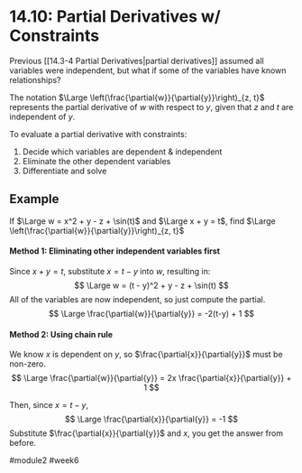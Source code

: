 # 14.10: Partial Derivatives w/ Constraints
Previous [[14.3-4 Partial Derivatives|partial derivatives]] assumed all variables were independent, but what if some of the variables have known relationships?

The notation $\Large \left(\frac{\partial{w}}{\partial{y}}\right)_{z, t}$ represents the partial derivative of $w$ with respect to $y$, given that $z$ and $t$ are independent of $y$.

To evaluate a partial derivative with constraints:
1. Decide which variables are dependent & independent
2. Eliminate the other dependent variables
3. Differentiate and solve

## Example
If $\Large w = x^2 + y - z + \sin(t)$ and $\Large x + y = t$, find $\Large \left(\frac{\partial{w}}{\partial{y}}\right)_{z, t}$

#### Method 1: Eliminating other independent variables first
Since $x + y = t$, substitute $x = t - y$ into $w$, resulting in:
$$
\Large
w = (t - y)^2 + y - z + \sin(t)
$$
All of the variables are now independent, so just compute the partial.
$$
\Large
\frac{\partial{w}}{\partial{y}} = -2(t-y) + 1
$$

#### Method 2: Using chain rule
We know $x$ is dependent on $y$, so $\frac{\partial{x}}{\partial{y}}$ must be non-zero.
$$
\Large
\frac{\partial{w}}{\partial{y}} = 2x \frac{\partial{x}}{\partial{y}} + 1
$$

Then, since $x = t - y$,
$$
\Large
\frac{\partial{x}}{\partial{y}} = -1
$$
Substitute $\frac{\partial{x}}{\partial{y}}$ and $x$, you get the answer from before.

#module2 #week6